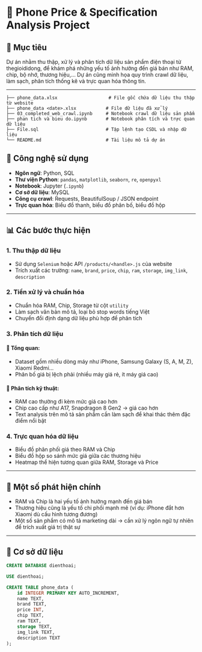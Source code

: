 # 📱 Phone Price & Specification Analysis Project

## 🧾 Mục tiêu

Dự án nhằm thu thập, xử lý và phân tích dữ liệu sản phẩm điện thoại từ thegioididong, để khám phá những yếu tố ảnh hưởng đến giá bán như RAM, chip, bộ nhớ, thương hiệu,... Dự án cũng minh họa quy trình crawl dữ liệu, làm sạch, phân tích thống kê và trực quan hóa thông tin.

---

```
├── phone_data.xlsx                   # File gốc chứa dữ liệu thu thập từ website
├── phone_data <date>.xlsx           # File dữ liệu đã xử lý
├── 03_completed_web_crawl.ipynb     # Notebook crawl dữ liệu sản phẩm
├── phan tich và bieu do.ipynb       # Notebook phân tích và trực quan dữ liệu
├── File.sql                         # Tập lệnh tạo CSDL và nhập dữ liệu
└── README.md                        # Tài liệu mô tả dự án
```


## 🧪 Công nghệ sử dụng

- **Ngôn ngữ**: Python, SQL
- **Thư viện Python**: `pandas`, `matplotlib`, `seaborn`, `re`, `openpyxl`
- **Notebook**: Jupyter (`.ipynb`)
- **Cơ sở dữ liệu**: MySQL
- **Công cụ crawl**: Requests, BeautifulSoup / JSON endpoint
- **Trực quan hóa**: Biểu đồ thanh, biểu đồ phân bố, biểu đồ hộp

---

## 📊 Các bước thực hiện

### 1. Thu thập dữ liệu
- Sử dụng `Selenium` hoặc API `/products/<handle>.js` của website
- Trích xuất các trường: `name`, `brand`, `price`, `chip`, `ram`, `storage`, `img_link`, `description`

### 2. Tiền xử lý và chuẩn hóa
- Chuẩn hóa RAM, Chip, Storage từ cột `utility`
- Làm sạch văn bản mô tả, loại bỏ stop words tiếng Việt
- Chuyển đổi định dạng dữ liệu phù hợp để phân tích

### 3. Phân tích dữ liệu

#### 🔹 Tổng quan:
- Dataset gồm nhiều dòng máy như iPhone, Samsung Galaxy (S, A, M, Z), Xiaomi Redmi...
- Phân bố giá bị lệch phải (nhiều máy giá rẻ, ít máy giá cao)

#### 🔹 Phân tích kỹ thuật:
- RAM cao thường đi kèm mức giá cao hơn
- Chip cao cấp như A17, Snapdragon 8 Gen2 → giá cao hơn
- Text analysis trên mô tả sản phẩm cần làm sạch để khai thác thêm đặc điểm nổi bật

### 4. Trực quan hóa dữ liệu
- Biểu đồ phân phối giá theo RAM và Chip
- Biểu đồ hộp so sánh mức giá giữa các thương hiệu
- Heatmap thể hiện tương quan giữa RAM, Storage và Price

---

## 🧠 Một số phát hiện chính

- RAM và Chip là hai yếu tố ảnh hưởng mạnh đến giá bán
- Thương hiệu cũng là yếu tố chi phối mạnh mẽ (ví dụ: iPhone đắt hơn Xiaomi dù cấu hình tương đương)
- Một số sản phẩm có mô tả marketing dài → cần xử lý ngôn ngữ tự nhiên để trích xuất giá trị thật sự

---

## 🔁 Cơ sở dữ liệu

```sql
CREATE DATABASE dienthoai;

USE dienthoai;

CREATE TABLE phone_data (
    id INTEGER PRIMARY KEY AUTO_INCREMENT,
    name TEXT,
    brand TEXT,
    price INT,
    chip TEXT,
    ram TEXT,
    storage TEXT,
    img_link TEXT,
    description TEXT
);
